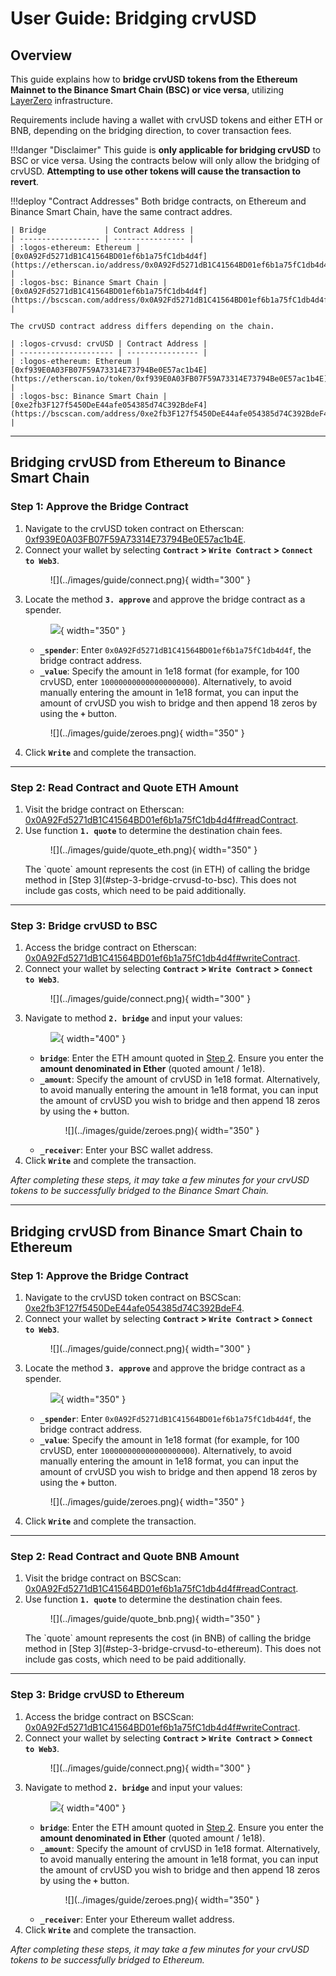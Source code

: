 <h1>User Guide: Bridging crvUSD</h1>


## **Overview**
This guide explains how to **bridge crvUSD tokens from the Ethereum Mainnet to the Binance Smart Chain (BSC) or vice versa**, utilizing [LayerZero](https://layerzero.network/) infrastructure.

Requirements include having a wallet with crvUSD tokens and either ETH or BNB, depending on the bridging direction, to cover transaction fees.


!!!danger "Disclaimer"
    This guide is **only applicable for bridging crvUSD** to BSC or vice versa. Using the contracts below will only allow the bridging of crvUSD. **Attempting to use other tokens will cause the transaction to revert**.

!!!deploy "Contract Addresses"
    Both bridge contracts, on Ethereum and Binance Smart Chain, have the same contract addres.

    | Bridge             | Contract Address |
    | ------------------ | ---------------- |
    | :logos-ethereum: Ethereum | [0x0A92Fd5271dB1C41564BD01ef6b1a75fC1db4d4f](https://etherscan.io/address/0x0A92Fd5271dB1C41564BD01ef6b1a75fC1db4d4f) |
    | :logos-bsc: Binance Smart Chain | [0x0A92Fd5271dB1C41564BD01ef6b1a75fC1db4d4f](https://bscscan.com/address/0x0A92Fd5271dB1C41564BD01ef6b1a75fC1db4d4f) |

    The crvUSD contract address differs depending on the chain.

    | :logos-crvusd: crvUSD | Contract Address |
    | --------------------- | ---------------- |
    | :logos-ethereum: Ethereum | [0xf939E0A03FB07F59A73314E73794Be0E57ac1b4E](https://etherscan.io/token/0xf939E0A03FB07F59A73314E73794Be0E57ac1b4E) |
    | :logos-bsc: Binance Smart Chain | [0xe2fb3F127f5450DeE44afe054385d74C392BdeF4](https://bscscan.com/address/0xe2fb3F127f5450DeE44afe054385d74C392BdeF4) |


---


## **Bridging crvUSD from Ethereum to Binance Smart Chain**

### Step 1: Approve the Bridge Contract
1. Navigate to the crvUSD token contract on Etherscan: [0xf939E0A03FB07F59A73314E73794Be0E57ac1b4E](https://etherscan.io/address/0xf939E0A03FB07F59A73314E73794Be0E57ac1b4E#writeContract).
2. Connect your wallet by selecting **`Contract` > `Write Contract` > `Connect to Web3`**.
    <figure markdown="span">
    ![](../images/guide/connect.png){ width="300" }
    <figcaption></figcaption>
    </figure>
3. Locate the method **`3. approve`** and approve the bridge contract as a spender.
        <figure markdown="span">
            ![](./../images/guide/approve.png){ width="350" }
            <figcaption></figcaption>
        </figure>
    - **`_spender`**: Enter `0x0A92Fd5271dB1C41564BD01ef6b1a75fC1db4d4f`, the bridge contract address.
    - **`_value`**: Specify the amount in 1e18 format (for example, for 100 crvUSD, enter `100000000000000000000`).
    Alternatively, to avoid manually entering the amount in 1e18 format, you can input the amount of crvUSD you wish to bridge and then append 18 zeros by using the **`+`** button.
    <figure markdown="span">
        ![](../images/guide/zeroes.png){ width="350" }
        <figcaption></figcaption>
    </figure>
4. Click **`Write`** and complete the transaction.

---

### Step 2: Read Contract and Quote ETH Amount
1. Visit the bridge contract on Etherscan: [0x0A92Fd5271dB1C41564BD01ef6b1a75fC1db4d4f#readContract](https://etherscan.io/address/0x0A92Fd5271dB1C41564BD01ef6b1a75fC1db4d4f#readContract).
2. Use function **`1. quote`** to determine the destination chain fees.
    <figure markdown="span">
    ![](../images/guide/quote_eth.png){ width="350" }
    <figcaption></figcaption>
    </figure>
    The `quote` amount represents the cost (in ETH) of calling the bridge method in [Step 3](#step-3-bridge-crvusd-to-bsc). This does not include gas costs, which need to be paid additionally.

---

### Step 3: Bridge crvUSD to BSC
1. Access the bridge contract on Etherscan: [0x0A92Fd5271dB1C41564BD01ef6b1a75fC1db4d4f#writeContract](https://etherscan.io/address/0x0A92Fd5271dB1C41564BD01ef6b1a75fC1db4d4f#writeContract).
2. Connect your wallet by selecting **`Contract` > `Write Contract` > `Connect to Web3`**.
    <figure markdown="span">
    ![](../images/guide/connect.png){ width="300" }
    <figcaption></figcaption>
    </figure>
3. Navigate to method **`2. bridge`** and input your values:
        <figure markdown="span">
        ![](./../images/guide/bridge_eth.png){ width="400" }
        <figcaption></figcaption>
        </figure>
    - **`bridge`**: Enter the ETH amount quoted in [Step 2](#step-2-read-contract-and-quote-eth-amount). Ensure you enter the **amount denominated in Ether** (quoted amount / 1e18).
    - **`_amount`**: Specify the amount of crvUSD in 1e18 format.
    Alternatively, to avoid manually entering the amount in 1e18 format, you can input the amount of crvUSD you wish to bridge and then append 18 zeros by using the **`+`** button.
        <figure markdown="span">
            ![](../images/guide/zeroes.png){ width="350" }
            <figcaption></figcaption>
        </figure>
    - **`_receiver`**: Enter your BSC wallet address.
4. Click **`Write`** and complete the transaction.


*After completing these steps, it may take a few minutes for your crvUSD tokens to be successfully bridged to the Binance Smart Chain.*



---



## **Bridging crvUSD from Binance Smart Chain to Ethereum**


### Step 1: Approve the Bridge Contract
1. Navigate to the crvUSD token contract on BSCScan: [0xe2fb3F127f5450DeE44afe054385d74C392BdeF4](https://bscscan.com/address/0xe2fb3F127f5450DeE44afe054385d74C392BdeF4).
2. Connect your wallet by selecting **`Contract` > `Write Contract` > `Connect to Web3`**.
    <figure markdown="span">
        ![](../images/guide/connect.png){ width="300" }
        <figcaption></figcaption>
    </figure>
3. Locate the method **`3. approve`** and approve the bridge contract as a spender.
        <figure markdown="span">
            ![](./../images/guide/approve.png){ width="350" }
            <figcaption></figcaption>
        </figure>
    - **`_spender`**: Enter `0x0A92Fd5271dB1C41564BD01ef6b1a75fC1db4d4f`, the bridge contract address.
    - **`_value`**: Specify the amount in 1e18 format (for example, for 100 crvUSD, enter `100000000000000000000`).
    Alternatively, to avoid manually entering the amount in 1e18 format, you can input the amount of crvUSD you wish to bridge and then append 18 zeros by using the **`+`** button.
    <figure markdown="span">
        ![](../images/guide/zeroes.png){ width="350" }
        <figcaption></figcaption>
    </figure>
4. Click **`Write`** and complete the transaction.

---

### Step 2: Read Contract and Quote BNB Amount
1. Visit the bridge contract on BSCScan: [0x0A92Fd5271dB1C41564BD01ef6b1a75fC1db4d4f#readContract](https://bscscan.com/address/0x0A92Fd5271dB1C41564BD01ef6b1a75fC1db4d4f#readContract).
2. Use function **`1. quote`** to determine the destination chain fees.
    <figure markdown="span">
    ![](../images/guide/quote_bnb.png){ width="350" }
    <figcaption></figcaption>
    </figure>
    The `quote` amount represents the cost (in BNB) of calling the bridge method in [Step 3](#step-3-bridge-crvusd-to-ethereum). This does not include gas costs, which need to be paid additionally.

---

### Step 3: Bridge crvUSD to Ethereum
1. Access the bridge contract on BSCScan: [0x0A92Fd5271dB1C41564BD01ef6b1a75fC1db4d4f#writeContract](https://etherscan.io/address/0x0A92Fd5271dB1C41564BD01ef6b1a75fC1db4d4f#writeContract).
2. Connect your wallet by selecting **`Contract` > `Write Contract` > `Connect to Web3`**.
    <figure markdown="span">
    ![](../images/guide/connect.png){ width="300" }
    <figcaption></figcaption>
    </figure>
3. Navigate to method **`2. bridge`** and input your values:
        <figure markdown="span">
        ![](./../images/guide/bridge_bnb.png){ width="400" }
        <figcaption></figcaption>
        </figure>
    - **`bridge`**: Enter the ETH amount quoted in [Step 2](#step-2-read-contract-and-quote-bnb-amount). Ensure you enter the **amount denominated in Ether** (quoted amount / 1e18).
    - **`_amount`**: Specify the amount of crvUSD in 1e18 format.
    Alternatively, to avoid manually entering the amount in 1e18 format, you can input the amount of crvUSD you wish to bridge and then append 18 zeros by using the **`+`** button.
        <figure markdown="span">
            ![](../images/guide/zeroes.png){ width="350" }
            <figcaption></figcaption>
        </figure>
    - **`_receiver`**: Enter your Ethereum wallet address.
4. Click **`Write`** and complete the transaction.

*After completing these steps, it may take a few minutes for your crvUSD tokens to be successfully bridged to Ethereum.*
